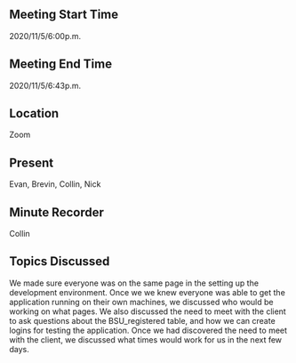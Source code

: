 ## Meeting Start Time  
2020/11/5/6:00p.m.

## Meeting End Time  
2020/11/5/6:43p.m.

## Location  
Zoom

## Present  
Evan, Brevin, Collin, Nick

## Minute Recorder  
Collin

## Topics Discussed  
We made sure everyone was on the same page in the setting up the development environment. Once we we knew everyone was able to get the application running on their own machines, we discussed who would be working on what pages. We also discussed the need to meet with the client to ask questions about the BSU_registered table, and how we can create logins for testing the application.
Once we had discovered the need to meet with the client, we discussed what times would work for us in the next few days.
